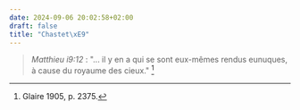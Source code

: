 ```yaml
---
date: 2024-09-06 20:02:58+02:00
draft: false
title: "Chastet\xE9"
---
```





> *Matthieu i9:12* : "... il y en a qui se sont eux-mêmes rendus eunuques, à cause du royaume des cieux." [^1]

[^1]: Glaire 1905, p. 2375.

